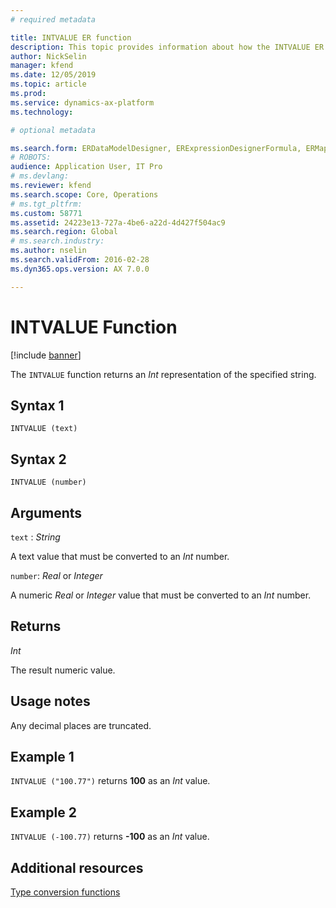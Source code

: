 ```yaml
---
# required metadata

title: INTVALUE ER function
description: This topic provides information about how the INTVALUE ER function is used.
author: NickSelin
manager: kfend
ms.date: 12/05/2019
ms.topic: article
ms.prod: 
ms.service: dynamics-ax-platform
ms.technology: 

# optional metadata

ms.search.form: ERDataModelDesigner, ERExpressionDesignerFormula, ERMappedFormatDesigner, ERModelMappingDesigner
# ROBOTS: 
audience: Application User, IT Pro
# ms.devlang: 
ms.reviewer: kfend
ms.search.scope: Core, Operations
# ms.tgt_pltfrm: 
ms.custom: 58771
ms.assetid: 24223e13-727a-4be6-a22d-4d427f504ac9
ms.search.region: Global
# ms.search.industry: 
ms.author: nselin
ms.search.validFrom: 2016-02-28
ms.dyn365.ops.version: AX 7.0.0

---
```


# <a name="INTVALUE">INTVALUE Function</a>

[!include [banner](../includes/banner.md)]

The `INTVALUE` function returns an *Int* representation of the specified string.

## Syntax 1

```
INTVALUE (text)
```

## Syntax 2

```
INTVALUE (number)
```

## Arguments

`text` : *String*

A text value that must be converted to an *Int* number.

`number`: *Real* or *Integer*

A numeric *Real* or *Integer* value that must be converted to an *Int* number.

## Returns

*Int*

The result numeric value.

## Usage notes

Any decimal places are truncated.

## Example 1

`INTVALUE ("100.77")` returns **100** as an *Int* value.

## Example 2

`INTVALUE (-100.77)` returns **-100** as an *Int* value.

## Additional resources

[Type conversion functions](er-functions-category-type-conversion.md)
